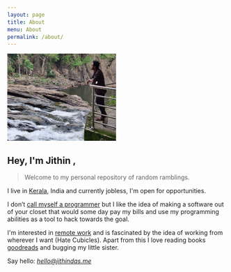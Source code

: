 ```yaml
---
layout: page
title: About
menu: About
permalink: /about/
---
```


<img src= "/images/about.jpeg" width="250px" height="200px" border-radius="8px">

## Hey, I'm Jithin  ,

> Welcome to my personal repository of random ramblings.

I live in [Kerala](https://en.wikipedia.org/wiki/Kerala#/media/File:ThrissurPooram-Kuda.jpg), India and currently jobless, I'm open for opportunities.

I don’t [call myself a programmer](https://www.kalzumeus.com/2011/10/28/dont-call-yourself-a-programmer/) but I like the idea of making a software out of your closet that would some day pay my bills and use my programming abilities as a tool to hack towards the goal.

I'm interested in [remote work](https://remoters.net/remote-work-trends-future-insights/) and is fascinated by the idea of working from wherever I want (Hate Cubicles). Apart from this I love reading books [goodreads](https://www.goodreads.com/user/show/108741351-jithin-das) and bugging my little sister.

Say hello: *hello@jithindas.me*

